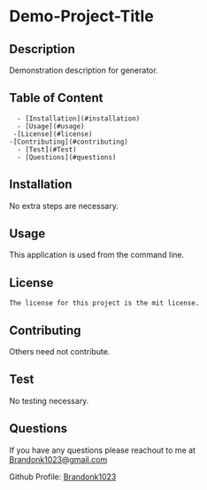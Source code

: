 
  # Demo-Project-Title

 ## Description
  Demonstration description for generator.

## Table of Content
      - [Installation](#installation)
      - [Usage](#usage)
     -[License](#license)
    -[Contributing](#contributing)
      - [Test](#Test)
      - [Questions](#questions)

## Installation
  No extra steps are necessary.

## Usage
  This application is used from the command line.

## License
    The license for this project is the mit license.

## Contributing
  Others need not contribute.

  ## Test
  No testing necessary.

  ## Questions
  If you have any questions please reachout to me at Brandonk1023@gmail.com 
  
  Github Profile: [Brandonk1023](https://github.com/Brandonk1023)   
        